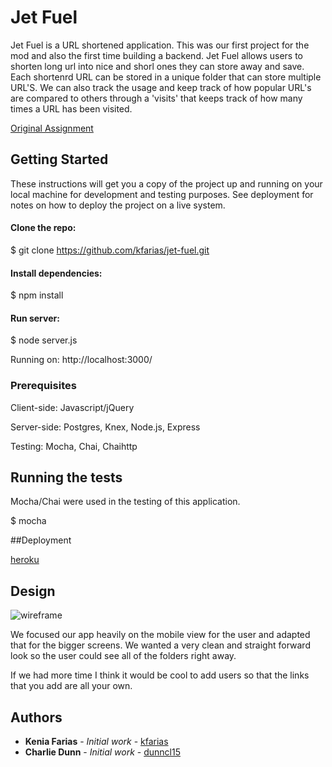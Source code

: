 # Jet Fuel

Jet Fuel is a URL shortened application. This was our first project for the mod and also the first time building a backend. Jet Fuel allows users to shorten long url into nice and shorl ones they can store away and save. Each shortenrd URL can be stored in a unique folder that can store multiple URL'S. We can also track the usage and keep track of how popular URL's are compared to others through a 'visits' that keeps track of how many times a URL has been visited.

[Original Assignment](http://frontend.turing.io/projects/jet-fuel.html)

## Getting Started

These instructions will get you a copy of the project up and running on your local machine for development and testing purposes. See deployment for notes on how to deploy the project on a live system.

#### Clone the repo: 
$ git clone https://github.com/kfarias/jet-fuel.git

#### Install dependencies:
$ npm install 

#### Run server: 
$ node server.js 

Running on: 
http://localhost:3000/

### Prerequisites

Client-side: Javascript/jQuery 

Server-side: Postgres, Knex, Node.js, Express 

Testing: Mocha, Chai, Chaihttp

## Running the tests

Mocha/Chai were used in the testing of this application. 

$ mocha

##Deployment

[heroku](https://bstoroztestapp.herokuapp.com/)

## Design
![wireframe](http://i.imgur.com/4nKV3Bf.png)

We focused our app heavily on the mobile view for the user and adapted that for the bigger screens. We wanted a very clean and straight forward look so the user could see all of the folders right away.

If we had more time I think it would be cool to add users so that the links that you add are all your own. 

## Authors

* **Kenia Farias** - *Initial work* - [kfarias](https://github.com/kfarias)
* **Charlie Dunn** - *Initial work* - [dunncl15](https://github.com/dunncl15) 
